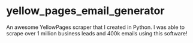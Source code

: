 # yellow_pages_email_generator
An awesome YellowPages scraper that I created in Python. I was able to scrape over 1 million business leads and 400k emails using this software!
